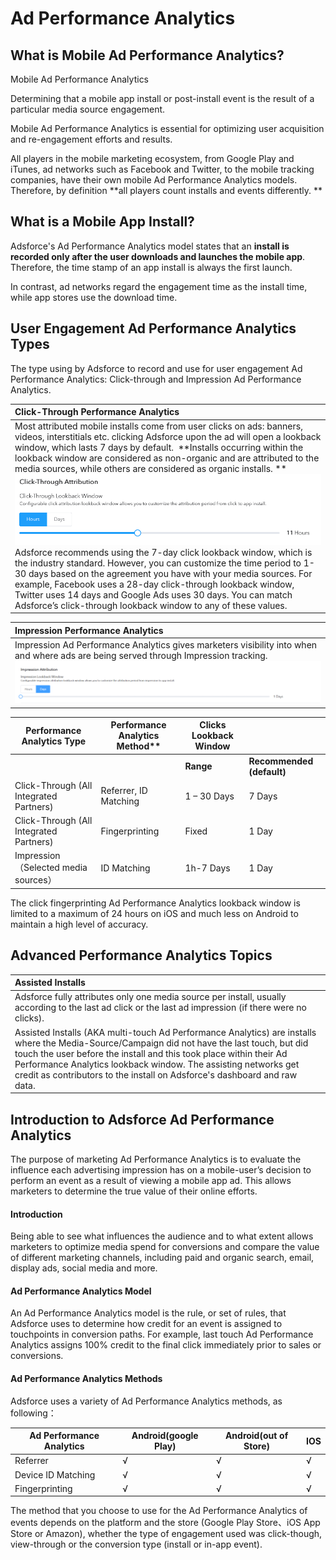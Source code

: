 # Ad Performance Analytics

## What is Mobile Ad Performance Analytics?

Mobile Ad Performance Analytics

Determining that a mobile app install or post-install event is the result of a particular media source engagement.

Mobile Ad Performance Analytics is essential for optimizing user acquisition and re-engagement efforts and results.

All players in the mobile marketing ecosystem, from Google Play and iTunes, ad networks such as Facebook and Twitter, to the mobile tracking companies, have their own mobile Ad Performance Analytics models. Therefore, by definition **all players count installs and events differently. **

 

## What is a Mobile App Install?

Adsforce's Ad Performance Analytics model states that an **install is recorded only after the user downloads and launches the mobile app**. Therefore, the time stamp of an app install is always the first launch.

In contrast, ad networks regard the engagement time as the install time, while app stores use the download time.

 

## User Engagement Ad Performance Analytics Types

The type using by Adsforce to record and use for user engagement Ad Performance Analytics: Click-through and Impression Ad Performance Analytics.

 

| Click-Through Performance Analytics                          |
| :----------------------------------------------------------- |
| Most attributed mobile installs come from user clicks on ads: banners, videos, interstitials etc. clicking Adsforce upon the ad will open a lookback window, which lasts 7 days by default.  **Installs occurring within the lookback window are considered as non-organic and are attributed to the media sources, while others are considered as organic installs. **    ![image-20180816120429841](imgs/image-20180816120429841.png) Adsforce recommends using the 7-day click lookback window, which is the industry standard. However, you can customize the time period to 1-30 days based on the agreement you have with your media sources. For example, Facebook uses a 28-day click-through lookback window, Twitter uses 14 days and Google Ads uses 30 days. You can match Adsforce’s click-through lookback window to any of these values. |

| Impression Performance Analytics                             |
| :----------------------------------------------------------- |
| Impression Ad Performance Analytics gives marketers visibility into when and where ads are being served through Impression tracking. ![20190219141641](imgs/20190219141641.png) |

| **Performance Analytics Type** | Performance Analytics Method** | **Clicks Lookback Window** |        |
| ------------------------- | ------------------------- | -------------------------- | ------ |
| | | **Range**                 | **Recommended (default)** |
| Click-Through (All Integrated Partners)             | Referrer, ID Matching     | 1 – 30 Days                | 7 Days |
|  Click-Through (All Integrated Partners) | Fingerprinting            | Fixed                      | 1 Day  |
| Impression（Selected media sources） | ID Matching            | 1h-7 Days                      | 1 Day  |


The click fingerprinting Ad Performance Analytics lookback window is limited to a maximum of 24 hours on iOS and much less on Android to maintain a high level of accuracy.

 

## Advanced Performance Analytics Topics

| Assisted Installs                                            |
| :------------------------------------------------------------ |
| Adsforce fully attributes only one media source per install, usually according to the last ad click or the last ad impression (if there were no clicks). 
Assisted Installs (AKA multi-touch Ad Performance Analytics) are installs where the Media-Source/Campaign did not have the last touch, but did touch the user before the install and this took place within their Ad Performance Analytics lookback window. The assisting networks get credit as contributors to the install on Adsforce's dashboard and raw data. |

## Introduction to Adsforce Ad Performance Analytics

The purpose of marketing Ad Performance Analytics is to evaluate the influence each advertising impression has on a mobile-user’s decision to perform an event as a result of viewing a mobile app ad. This allows marketers to determine the true value of their online efforts.

#### Introduction

Being able to see what influences the audience and to what extent allows marketers to optimize media spend for conversions and compare the value of different marketing channels, including paid and organic search, email, display ads, social media and more.

#### Ad Performance Analytics Model

An Ad Performance Analytics model is the rule, or set of rules, that Adsforce uses to determine how credit for an event is assigned to touchpoints in conversion paths. For example, last touch Ad Performance Analytics assigns 100% credit to the final click immediately prior to sales or conversions.

#### Ad Performance Analytics Methods

Adsforce uses a variety of Ad Performance Analytics methods, as following：

| Ad Performance Analytics | Android(google Play) | Android(out of Store) | IOS  |
| ------------------------ | -------------------- | --------------------- | ---- |
| Referrer                 | √                    | √                     | √    |
| Device ID Matching       | √                    | √                     | √    |
| Fingerprinting           | √                    | √                     | √    |

The method that you choose to use for the Ad Performance Analytics of events depends on the platform and the store (Google Play Store、iOS App Store or Amazon), whether the type of engagement used was click-though, view-through or the conversion type (install or in-app event).

